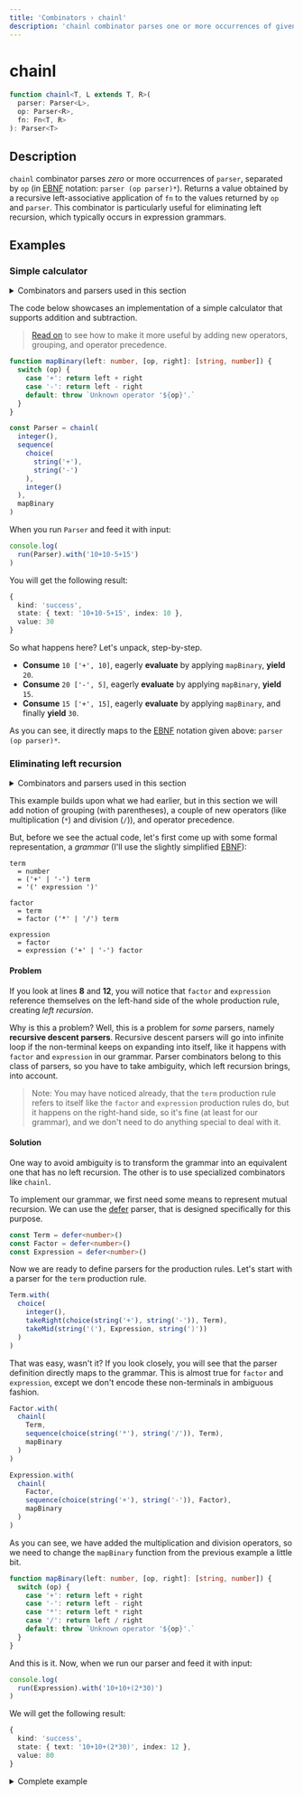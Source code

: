 ```yaml
---
title: 'Сombinators › chainl'
description: 'chainl combinator parses one or more occurrences of given parser, separated by op, and can be used to eliminate left recursion.'
---
```


# chainl

```typescript {{ withLineNumbers: false }}
function chainl<T, L extends T, R>(
  parser: Parser<L>,
  op: Parser<R>,
  fn: Fn<T, R>
): Parser<T>
```

## Description

`chainl` combinator parses *zero* or more occurrences of `parser`, separated by `op` (in [EBNF] notation: `parser (op parser)*`). Returns a value obtained by a recursive left-associative application of `fn` to the values returned by `op` and `parser`. This combinator is particularly useful for eliminating left recursion, which typically occurs in expression grammars.

## Examples

### Simple calculator

<details>
  <summary>Combinators and parsers used in this section</summary>

  - Combinators: [chainl], [choice], [sequence]
  - Parsers: [integer], [string]
</details>

The code below showcases an implementation of a simple calculator that supports addition and subtraction.

> [Read on](#eliminating-left-recursion) to see how to make it more useful by adding new operators, grouping, and operator precedence.

```typescript
function mapBinary(left: number, [op, right]: [string, number]) {
  switch (op) {
    case '+': return left + right
    case '-': return left - right
    default: throw `Unknown operator '${op}'.`
  }
}

const Parser = chainl(
  integer(),
  sequence(
    choice(
      string('+'),
      string('-')
    ),
    integer()
  ),
  mapBinary
)
```

When you run `Parser` and feed it with input:

```typescript
console.log(
  run(Parser).with('10+10-5+15')
)
```

You will get the following result:

```typescript {{ highlight: [4] }}
{
  kind: 'success',
  state: { text: '10+10-5+15', index: 10 },
  value: 30
}
```

So what happens here? Let's unpack, step-by-step.

- **Consume** `10 ['+', 10]`, eagerly **evaluate** by applying `mapBinary`, **yield** `20`.
- **Consume** `20 ['-', 5]`, eagerly **evaluate** by applying `mapBinary`, **yield** `15`.
- **Consume** `15 ['+', 15]`, eagerly **evaluate** by applying `mapBinary`, and finally **yield** `30`.

As you can see, it directly maps to the [EBNF] notation given above: `parser (op parser)*`.

### Eliminating left recursion

<details>
  <summary>Combinators and parsers used in this section</summary>

  - Combinators: [chainl], [choice], [map], [sequence], [takeMid], [takeRight]
  - Parsers: [defer], [integer], [string]
</details>

This example builds upon what we had earlier, but in this section we will add notion of grouping (with parentheses), a couple of new operators (like multiplication (`*`) and division (`/`)), and operator precedence.

But, before we see the actual code, let's first come up with some formal representation, a *grammar* (I'll use the slightly simplified [EBNF]):

```ebnf {{ highlight: [8, 12] }}
term
  = number
  = ('+' | '-') term
  = '(' expression ')'

factor
  = term
  = factor ('*' | '/') term

expression
  = factor
  = expression ('+' | '-') factor
```

#### Problem

If you look at lines **8** and **12**, you will notice that `factor` and `expression` reference themselves on the left-hand side of the whole production rule, creating *left recursion*.

Why is this a problem? Well, this is a problem for *some* parsers, namely **recursive descent parsers**. Recursive descent parsers will go into infinite loop if the non-terminal keeps on expanding into itself, like it happens with `factor` and `expression` in our grammar. Parser combinators belong to this class of parsers, so you have to take ambiguity, which left recursion brings, into account.

> Note: You may have noticed already, that the `term` production rule refers to itself like the `factor` and `expression` production rules do, but it happens on the right-hand side, so it's fine (at least for our grammar), and we don't need to do anything special to deal with it.

#### Solution

One way to avoid ambiguity is to transform the grammar into an equivalent one that has no left recursion. The other is to use specialized combinators like `chainl`.

To implement our grammar, we first need some means to represent mutual recursion. We can use the [defer] parser, that is designed specifically for this purpose.

```typescript
const Term = defer<number>()
const Factor = defer<number>()
const Expression = defer<number>()
```

Now we are ready to define parsers for the production rules. Let's start with a parser for the `term` production rule.

```typescript
Term.with(
  choice(
    integer(),
    takeRight(choice(string('+'), string('-')), Term),
    takeMid(string('('), Expression, string(')'))
  )
)
```

That was easy, wasn't it? If you look closely, you will see that the parser definition directly maps to the grammar. This is almost true for `factor` and `expression`, except we don't encode these non-terminals in ambiguous fashion.

```typescript
Factor.with(
  chainl(
    Term,
    sequence(choice(string('*'), string('/')), Term),
    mapBinary
  )
)

Expression.with(
  chainl(
    Factor,
    sequence(choice(string('+'), string('-')), Factor),
    mapBinary
  )
)
```

As you can see, we have added the multiplication and division operators, so we need to change the `mapBinary` function from the previous example a little bit.

```typescript
function mapBinary(left: number, [op, right]: [string, number]) {
  switch (op) {
    case '+': return left + right
    case '-': return left - right
    case '*': return left * right
    case '/': return left / right
    default: throw `Unknown operator '${op}'.`
  }
}
```

And this is it. Now, when we run our parser and feed it with input:

```typescript
console.log(
  run(Expression).with('10+10+(2*30)')
)
```

We will get the following result:

```typescript
{
  kind: 'success',
  state: { text: '10+10+(2*30)', index: 12 },
  value: 80
}
```

<details>
  <summary>Complete example</summary>

  ```typescript
  import { chainl, choice, sequence, takeMid, takeRight } from '@nrsk/sigma/combinators'
  import { defer, integer, string } from '@nrsk/sigma/parsers'
  import { run } from '@nrsk/sigma'

  function mapBinary(left: number, [op, right]: [string, number]) {
    switch (op) {
      case '+': return left + right
      case '-': return left - right
      case '*': return left * right
      case '/': return left / right
      default: throw `Unknown operator '${op}'.`
    }
  }

  const Term = defer<number>()
  const Factor = defer<number>()
  const Expression = defer<number>()

  Term.with(
    choice(
      integer(),
      takeRight(choice(string('+'), string('-')), Term),
      takeMid(string('('), Expression, string(')'))
    )
  )

  Factor.with(
    chainl(
      Term,
      sequence(choice(string('*'), string('/')), Term),
      mapBinary
    )
  )

  Expression.with(
    chainl(
      Factor,
      sequence(choice(string('+'), string('-')), Factor),
      mapBinary
    )
  )

  console.log(
    run(Expression).with('10+10+(2*30)')
  )
  ```
</details>

<!-- Links. -->

[EBNF]: https://en.wikipedia.org/wiki/Extended_Backus%E2%80%93Naur_form "Extended Backus–Naur form"

<!-- Combinators. -->

[chainl]: ./chainl
[choice]: ./choice
[map]: ./map
[sequence]: ./sequence
[takeMid]: ./takeMid
[takeRight]: ./takeRight

<!-- Parsers. -->

[defer]: ../parsers/defer
[integer]: ../parsers/integer
[string]: ../parsers/string
